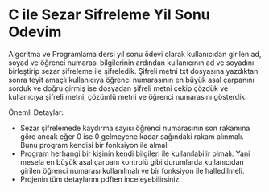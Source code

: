 # C ile Sezar Sifreleme Yil Sonu Odevim

Algoritma ve Programlama dersi yıl sonu ödevi olarak kullanıcıdan girilen ad, soyad ve öğrenci numarası bilgilerinin ardından kullanıcının ad ve soyadını birleştirip sezar şifreleme ile şifreledik. Şifreli metni txt dosyasına yazdıktan sonra teyit amaçlı kullanıcıya öğrenci numarasının en büyük asal çarpanını sorduk ve doğru girmiş ise dosyadan şifreli metni çekip çözdük ve kullanıcıya şifreli metni, çözümlü metni ve öğrenci numarasını gösterdik.

Önemli Detaylar:
  - Sezar şifrelemede kaydırma sayısı öğrenci numarasının son rakamına göre ancak eğer 0 ise 0 gelmeyene kadar sağındaki rakam alınmalı. Bunu program kendisi bir fonksiyon ile almalı
  - Program herhangi bir kişinin kendi bilgileri ile kullanılabilir olmalı. Yani mesela en büyük asal çarpanı kontrolü gibi durumlarda kullanıcıdan girilen öğrenci numarası kullanılmalı ve bir fonksiyon ile halledilmeli.
  - Projenin tüm detaylarını pdften inceleyebilirsiniz.
